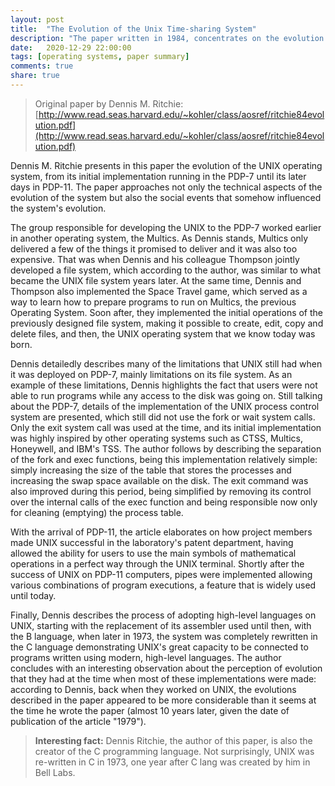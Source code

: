 ```yaml
---
layout: post
title:  "The Evolution of the Unix Time-sharing System"
description: "The paper written in 1984, concentrates on the evolution of UNIX file system, the process-control mechanism, and the idea of pipelined commands."
date:   2020-12-29 22:00:00
tags: [operating systems, paper summary]
comments: true
share: true
---
```


> Original paper by Dennis M. Ritchie: [http://www.read.seas.harvard.edu/~kohler/class/aosref/ritchie84evolution.pdf](http://www.read.seas.harvard.edu/~kohler/class/aosref/ritchie84evolution.pdf)

Dennis M. Ritchie presents in this paper the evolution of the UNIX operating system, from its initial implementation running in the PDP-7 until its later days in PDP-11. The paper approaches not only the technical aspects of the evolution of the system but also the social events that somehow influenced the system's evolution.

The group responsible for developing the UNIX to the PDP-7 worked earlier in another operating system, the Multics. As Dennis stands, Multics only delivered a few of the things it promised to deliver and it was also too expensive. That was when Dennis and his colleague Thompson jointly developed a file system, which according to the author, was similar to what became the UNIX file system years later. At the same time, Dennis and Thompson also implemented the Space Travel game, which served as a way to learn how to prepare programs to run on Multics, the previous Operating System. Soon after, they implemented the initial operations of the previously designed file system, making it possible to create, edit, copy and delete files, and then, the UNIX operating system that we know today was born.

Dennis detailedly describes many of the limitations that UNIX still had when it was deployed on PDP-7, mainly limitations on its file system. As an example of these limitations, Dennis highlights the fact that users were not able to run programs while any access to the disk was going on. Still talking about the PDP-7, details of the implementation of the UNIX process control system are presented, which still did not use the fork or wait system calls. Only the exit system call was used at the time, and its initial implementation was highly inspired by other operating systems such as CTSS, Multics, Honeywell, and IBM's TSS. The author follows by describing the separation of the fork and exec functions, being this implementation relatively simple: simply increasing the size of the table that stores the processes and increasing the swap space available on the disk. The exit command was also improved during this period, being simplified by removing its control over the internal calls of the exec function and being responsible now only for cleaning (emptying) the process table.

With the arrival of PDP-11, the article elaborates on how project members made UNIX successful in the laboratory's patent department, having allowed the ability for users to use the main symbols of mathematical operations in a perfect way through the UNIX terminal. Shortly after the success of UNIX on PDP-11 computers, pipes were implemented allowing various combinations of program executions, a feature that is widely used until today.

Finally, Dennis describes the process of adopting high-level languages on UNIX, starting with the replacement of its assembler used until then, with the B language, when later in 1973, the system was completely rewritten in the C language demonstrating UNIX's great capacity to be connected to programs written using modern, high-level languages. The author concludes with an interesting observation about the perception of evolution that they had at the time when most of these implementations were made: according to Dennis, back when they worked on UNIX, the evolutions described in the paper appeared to be more considerable than it seems at the time he wrote the paper (almost 10 years later, given the date of publication of the article "1979").

> **Interesting fact:** Dennis Ritchie, the author of this paper, is also the creator of the C programming language. Not surprisingly, UNIX was re-written in C in 1973, one year after C lang was created by him in Bell Labs.
